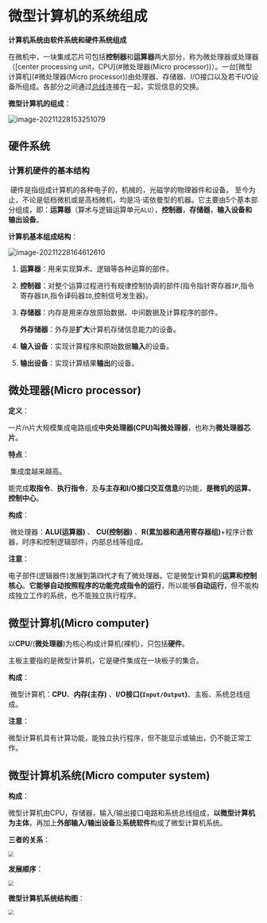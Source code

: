 # 微型计算机的系统组成

**计算机系统由软件系统和硬件系统组成**

​	在微机中，一块集成芯片可包括**控制器**和**运算器**两大部分，称为微处理器或处理器（[center processing unit，CPU](#微处理器(Micro processor))）。一台[微型计算机](#微处理器(Micro processor))由处理器、存储器、I/O接口以及若干I/O设备所组成。各部分之间通过[总线](./总线.md)连接在一起，实现信息的交换。

**微型计算机的组成**：

![image-20211228153251079](https://cdn.jsdelivr.net/gh/letengzz/Two-C/img/PM/First/image-20211228153251079.png)

## 硬件系统

### 计算机硬件的基本结构        

​	硬件是指组成计算机的各种电子的，机械的，光磁学的物理器件和设备。
​        至今为止，不论是低档微机或是高档微机，均是冯·诺依曼型的机器。它主要由5个基本部分组成，即：**运算器**（算术与逻辑运算单元`ALU`），**控制器**，**存储器**，**输入设备和输出设备**。

**计算机基本组成结构**：

![image-20211228164612610](https://cdn.jsdelivr.net/gh/letengzz/Two-C/img/PM/First/image-20211228164612610.png)

1. **运算器**：用来实现算术、逻辑等各种运算的部件。

2. **控制器**：对整个运算过程进行有规律控制协调的部件(指令指针寄存器`IP`,指令寄存器`IR`,指令译码器`ID`,控制信号发生器)。

3. **存储器**：内存是用来存放原始数据、中间数据及计算程序的部件。

   **外存储器**：外存是**扩大**计算机存储信息能力的设备。

4. **输入设备**：实现计算程序和原始数据**输入**的设备。

5. **输出设备**：实现计算结果**输出**的设备。

## 微处理器(Micro processor)

**定义**：

​	一片/n片大规模集成电路组成**中央处理器(CPU)**叫**微处理器**，也称为**微处理器芯片**。

**特点**：

​	集成度越来越高。

​	能完成**取指令**、**执行指令**，及**与主存和I/O接口交互信息**的功能，**是微机的运算、控制中心**。

**构成**：

​	微处理器：**ALU(运算器)** 、 **CU(控制器)** 、**R(累加器和通用寄存器组)**+程序计数器，时序和控制逻辑部件，内部总线等组成。

**注意**：

​	电子部件(逻辑器件)发展到第四代才有了微处理器。它是微型计算机的**运算和控制核心**。**它能够自动按照程序的功能完成指令的运行**，所以能够**自动运行**，但不能构成独立工作的系统，也不能独立执行程序。

## **微型计算机(Micro computer)**

​	以**CPU**/(**微处理器**)为核心构成计算机(裸机)，只包括**硬件**。

主板主要指的是微型计算机，它是硬件集成在一块板子的集合。

**构成**：

​	微型计算机：**CPU**、**内存(主存)** 、**I/O接口(`Input/Output`)**、主板、系统总线组成。

**注意**：

​	微型计算机具有计算功能，能独立执行程序，但不能显示或输出，仍不能正常工作。

## 微型计算机系统(Micro computer system)

**构成**：

​	微型计算机由CPU，存储器，输入/输出接口电路和系统总线组成，**以微型计算机为主体**，再加上**外部输入/输出设备**及**系统软件**构成了微型计算机系统。

**三者的关系**：

<img src="https://cdn.jsdelivr.net/gh/letengzz/Two-C/img/PM/First/image-20211225180951057.png" style="zoom:67%;" >

**发展顺序**：

<img src="https://cdn.jsdelivr.net/gh/letengzz/Two-C/img/PM/First/%E5%8F%91%E5%B1%95%E8%BF%87%E7%A8%8B.png" style="zoom:67%;" >

**微型计算机系统结构图**：

<img src="https://cdn.jsdelivr.net/gh/letengzz/Two-C/img/PM/First/image-20211228170928613.png" style="zoom:67%;" >

